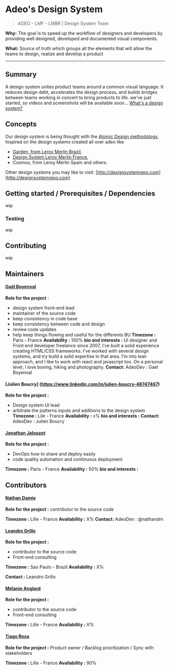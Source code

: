 # Adeo's Design System 
> ADEO - LMF - LMBR | Design System Team

**Why:** The goal is to speed up the workflow of designers and developers by providing well designed, developed and documented visual components.

**What:** Source of truth which groups all the elements that will allow the teams to design, realize and develop a product

---------------------------------

## Summary

A design system unites product teams around a common visual language. It reduces design debt, accelerates the design process, and builds bridges between teams working in concert to bring products to life.
we've just started, so videos and screenshots will be available soon...
[What's a design system?](https://uxdesign.cc/everything-you-need-to-know-about-design-systems-54b109851969)

## Concepts

Our design system is being thought with the [Atomic Design methodology](http://bradfrost.com/blog/post/atomic-web-design/), Inspired on the design systems created all over adeo like 
- [Garden, from Leroy Merlin Brazil](http://styleguide.leroymerlin.com.br),
- [Design System Leroy Merlin France](http://design-system.leroymerlin.fr),
- Cosmos, from Leroy Merlin Spain and others.

Other design systems you may like to visit: [http://designsystemrepo.com](http://designsystemrepo.com)

## Getting started / Prerequisites / Dependencies

wip

### Testing

wip

## Contributing

wip


## Maintainers

#### [Gaël Boyenval](https://www.linkedin.com/in/gaël-boyenval-5b931415/)
**Role for the project** :
- design system front-end lead
- maintainer of the source code
- keep consistency in code base
- keep consistency between code and design
- review code updates
- help keep things flowing and useful for the differents BU
**Timezone :** Paris - France **Availability :** 100%
**bio and interests :**
UI designer and Front end developer freelance since 2007, I’ve built a solid experience creating HTML/CSS frameworks. I’ve worked with several design systems, and try build a solid expertise in that area.
I’m into lean approach, and I like to work with react and javascript too.
On a personal level, I love boxing, hiking and photography.
**Contact:** 
AdeoDev : Gael Boyenval


#### [Julien Boucry] (https://www.linkedin.com/in/julien-boucry-48747467)
**Role for the project :** 
- Design system UI lead
- arbitrate the patterns inputs and additions to the design system
**Timezone :** Lile - France **Availability :** x% **bio and interests :** **Contact:** AdeoDev : Julien Boucry

#### [Jonathan Jalouzot](https://www.linkedin.com/in/jonathanjalouzot/)
**Role for the project :**
- DevOps how to share and deploy easily
- code quality automation and continuous deployment

**Timezone :** Paris - France **Availability :** 50% **bio and interests :**

## Contributors
#### [Nathan Damie](https://www.linkedin.com/in/ndamie/)

**Role for the project :** contributor to the source code 

**Timezone :** Lille - France **Availability :** X% **Contact:** AdeoDev : @nathandm


#### [Leandro Grillo](https://www.linkedin.com/in/leandrocgrillo/)
**Role for the project :**
- contributor to the source code
- Front-end consulting

**Timezone :** Sao Paulo - Brazil **Availability :** X%

**Contact :** Leandro Grillo

#### [Mélanie Anglard](https://www.linkedin.com/in/melanie-anglard-6540b164/)

**Role for the project :**
- contributor to the source code
- Front-end consulting

**Timezone :** Lille - France **Availability :** X%

#### [Tiago Rosa](https://www.linkedin.com/in/tiagorosa/)
**Role for the project :** Product owner / Backlog prioritization / Sync with stakeholders

**Timezone :** Lille - France **Availability :** 90%






